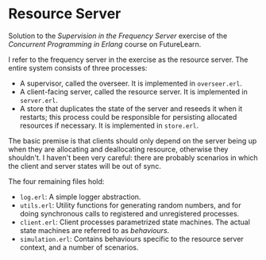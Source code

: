 # Resource Server

Solution to the *Supervision in the Frequency Server* exercise of the *Concurrent
Programming in Erlang* course on FutureLearn.

I refer to the frequency server in the exercise as the resource server. The
entire system consists of three processes:

* A supervisor, called the overseer. It is implemented in `overseer.erl`.
* A client-facing server, called the resource server. It is implemented in `server.erl`.
* A store that duplicates the state of the server and reseeds it when it
  restarts; this process could be responsible for persisting allocated resources
  if necessary. It is implemented in `store.erl`.

The basic premise is that clients should only depend on the server being up when
they are allocating and deallocating resource, otherwise they shouldn't. I
haven't been very careful: there are probably scenarios in which the client and
server states will be out of sync.

The four remaining files hold:

* `log.erl`: A simple logger abstraction.
* `utils.erl`: Utility functions for generating random numbers, and for doing
  synchronous calls to registered and unregistered processes.
* `client.erl`: Client processes parametrized state machines. The actual state
  machines are referred to as *behaviours*.
* `simulation.erl`: Contains behaviours specific to the resource server context,
  and a number of scenarios.

